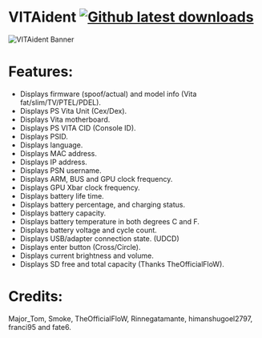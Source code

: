 # VITAident [![Github latest downloads](https://img.shields.io/github/downloads/joel16/VITAident/total.svg)](https://github.com/joel16/VITAident/releases/latest)

![VITAident Banner](http://i.imgur.com/X8f2S3Q.png)

# Features:
- Displays firmware (spoof/actual) and model info (Vita fat/slim/TV/PTEL/PDEL).
- Displays PS Vita Unit (Cex/Dex).
- Displays Vita motherboard.
- Displays PS VITA CID (Console ID).
- Displays PSID.
- Displays language.
- Displays MAC address.
- Displays IP address.
- Displays PSN username.
- Displays ARM, BUS and GPU clock frequency.
- Displays GPU Xbar clock frequency.
- Displays battery life time.
- Displays battery percentage, and charging status.
- Displays battery capacity.
- Displays battery temperature in both degrees C and F.
- Displays battery voltage and cycle count.
- Displays USB/adapter connection state. (UDCD)
- Displays enter button (Cross/Circle).
- Displays current brightness and volume.
- Displays SD free and total capacity (Thanks TheOfficialFloW).

# Credits: 
Major_Tom, Smoke, TheOfficialFloW, Rinnegatamante, himanshugoel2797, franci95 and fate6.
